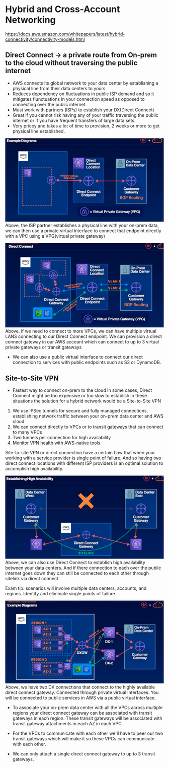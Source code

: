 # Hybrid and Cross-Account Networking

https://docs.aws.amazon.com/whitepapers/latest/hybrid-connectivity/connectivity-models.html

## Direct Connect -> a private route from On-prem to the cloud without traversing the public internet
- AWS connects its global network to your data center by establishing a physical line from their data centers to yours.
- Reduces dependency on fluctuations in public ISP demand and so it mitigates flunctuations in your connection speed as opposed to connecting over the public internet.
- Must work with partners (ISPs) to establish your DX(Direct Connect)
- Great if you cannot risk having any of your traffic traversing the public internet or if you have frequent transfers of large data sets
- Very pricey and takes a lot of time to provision, 2 weeks or more to get physical line established.

![alt text](vpg_example.png)
Above, the ISP partner establishes a physical line with your on-prem data, we can then use a private virtual interface to connect that endpoint directly with a VPC using a VPG(virtual private gateway)

![alt text](direct_connect_gateway.png)
Above, if we need to connect to more VPCs, we can have multiple virtual LANS connecting to our Direct Connect endpoint. We can provision a direct connect gateway in our AWS account which can connect to up to 3 virtual private gateways or transit gateways
- We can also use a public virtual interface to connect our direct connection to services with public endpoints such as S3 or DynamoDB. 


## Site-to-Site VPN
- Fastest way to connect on-prem to the cloud
In some cases, Direct Connect might be too expensive or too slow to establish in these situations the solution for a hybrid network would be a Site-to-Site VPN 
1. We use IPSec tunnels for secure and fully managed connections, establishing network traffic between your on-prem data center and AWS cloud.
2. We can connect directly to VPCs or to transit gateways that can connect to many VPCs
3. Two tunnels per connection for high availability
4. Monitor VPN health with AWS-native tools

Site-to-site VPN or direct connection have a certain flaw that when your working with a service provider is single point of failure. And so having two direct connect locations with different ISP providers is an optimal solution to accomplish high availability.


![alt text](sitelink.png)
Above, we can also use Direct Connect to establish high availability between your data centers. And if there connection to each over the public internet goes down they can still be connected to each other through sitelink via direct connect

Exam tip: scenarios will involve multiple data centers, accounts, and regions. Identify and eliminate single points of failure.

![alt text](direct_connect_gw_vpc.png)
Above, we have two DX connections that connect to the highly available direct connect gateway. Connected through private virtual interfaces. You will be connected to public services in AWS via a public virtual interface. 
- To associate your on-prem data center with all the VPCs across multiple regions your direct connect gateway can be associated with transit gateways in each region. These transit gateways will be associated with transit gateway attachments in each AZ in each VPC
- For the VPCs to communicate with each other we'll have to peer our two transit gateways which will make it so these VPCs can communicate with each other.


- We can only attach a single direct connect gateway to up to 3 transit gateways.